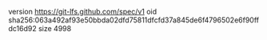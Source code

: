 version https://git-lfs.github.com/spec/v1
oid sha256:063a492af93e50bbda02dfd75811dfcfd37a845de6f4796502e6f90ffdc16d92
size 4998

